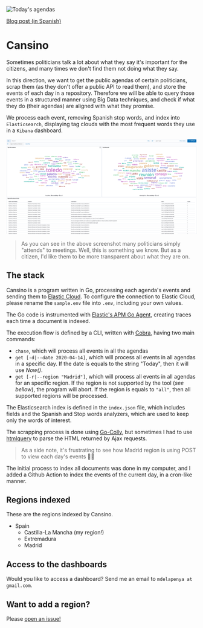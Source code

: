 ![Today's agendas](https://github.com/mdelapenya/cansino/workflows/Cansino%20Daily/badge.svg?branch=master)

[Blog post (in Spanish)](https://gdgtoledo.github.io/web/posts/2020-04-16-cansino/)

# Cansino
Sometimes politicians talk a lot about what they say it's important for the citizens, and many times we don't find them not doing what they say.

In this direction, we want to get the public agendas of certain politicians, scrap them (as they don't offer a public API to read them), and store the events of each day in a repository. Therefore we will be able to query those events in a structured manner using Big Data techniques, and check if what they do (their agendas) are aligned with what they promise.

We process each event, removing Spanish stop words, and index into `Elasticsearch`, displaying tag clouds with the most frequent words they use in a `Kibana` dashboard.

![Castilla-La Mancha Dashboard](dashboard-sample.png)

>As you can see in the above screenshot many politicians simply "attends" to meetings. Well, this is something we know. But as a citizen, I'd like them to be more transparent about what they are on.

## The stack
Cansino is a program written in Go, processing each agenda's events and sending them to [Elastic Cloud](https://cloud.elastic.co). To configure the connection to Elastic Cloud, please rename the `sample.env` file into `.env`, including your own values.

The Go code is instrumented with [Elastic's APM Go Agent](https://www.elastic.co/guide/en/apm/agent/go/master/index.html), creating traces each time a document is indexed.

The execution flow is defined by a CLI, written with [Cobra](https://github.com/spf13/cobra), having two main commands:

- `chase`, which will process all events in all the agendas
- `get [-d|--date 2020-04-14]`, which will process all events in all agendas in a specific day. If the date is equals to the string "Today", then it will use _Now()_.
- `get [-r|--region "Madrid"]`, which will process all events in all agendas for an specific region. If the region is not supported by the tool (_see bellow_), the program will abort. If the region is equals to `"all"`, then all supported regions will be processed.

The Elasticsearch index is defined in the `index.json` file, which includes fields and the Spanish and Stop words analyzers, which are used to keep only the words of interest.

The scrapping process is done using [Go-Colly](http://go-colly.org/), but sometimes I had to use [htmlquery](https://github.com/antchfx/htmlquery) to parse the HTML returned by Ajax requests.

> As a side note, it's frustrating to see how Madrid region is using POST to view each day's events :man_facepalming:

The initial process to index all documents was done in my computer, and I added a Github Action to index the events of the current day, in a cron-like manner.

## Regions indexed
These are the regions indexed by Cansino.

- Spain
    - Castilla-La Mancha (my region!)
    - Extremadura
    - Madrid

## Access to the dashboards
Would you like to access a dashboard? Send me an email to `mdelapenya at gmail.com`.

## Want to add a region?
Please [open an issue!](https://github.com/mdelapenya/cansino/issues/new)
